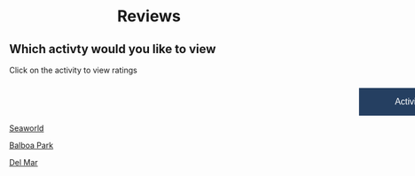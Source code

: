 

<html>
<head>
<meta name="viewport" content="width=device-width, initial-scale=1">
<style>
.dropbtn {
  background-color: #253f61;
  margin-top: 10px;
  margin-left: 631px;
  color: white;
  padding: 16px;
  font-size: 16px;
  min-width: 180px;
  border: none;
  cursor: pointer;
}

.dropbtn:hover, .dropbtn:focus {
  background-color: #253f61;
}

.dropdown {
  position: relative;
  display: inline-block;
}

.dropdown-content {
  margin-bottom: 10px;
  margin-left: 631px;
  display: none;
  position: absolute;
  background-color: #31614d;
  min-width: 180px;
  overflow: auto;
  box-shadow: 0px 8px 16px 0px rgba(0,0,0,0.2);
  z-index: 1;
}

.dropdown-content a {
  color: black;
  padding: 12px 16px;
  text-decoration: none;
  display: block;
}

.dropdown a:hover {background-color: #ddd;}

.show {display: block;}
</style>
</head>
    <title>Text alignment</title>
<body>
    <h1 align="center">Reviews</h1>


<h2>Which activty would you like to view</h2>
<p>Click on the activity to view ratings</p>

<div class="activity">
  <button onclick="myFunction()" class="dropbtn">Activity</button>
  <div id="myDropdown" class="dropdown-content">
    <p><a href="seaworld.html">Seaworld</a></p>
    <p><a href="balboapark.html">Balboa Park</a></p>
    <p><a href="delmar.html">Del Mar</a></p>
  </div>
</div>

<script>
/* When the user clicks on the button, 
toggle between hiding and showing the dropdown content */
function myFunction() {
  document.getElementById("myDropdown").classList.toggle("show");
}

// Close the dropdown if the user clicks outside of it
window.onclick = function(event) {
  if (!event.target.matches('.dropbtn')) {
    var dropdowns = document.getElementsByClassName("dropdown-content");
    var i;
    for (i = 0; i < dropdowns.length; i++) {
      var openDropdown = dropdowns[i];
      if (openDropdown.classList.contains('show')) {
        openDropdown.classList.remove('show');
      }
    }
  }
}

</script>

</body>
</html>
